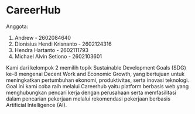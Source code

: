 # CareerHub
Anggota:
1. Andrew - 2602084640
2. Dionisius Hendi Krisnanto - 2602124316
3. Hendra Hartanto - 2602111793
4. Michael Alvin Setiono - 2602103601

Kami dari kelompok 2 memilih topik Sustainable Development Goals (SDG) ke-8 mengenai Decent Work and Economic Growth, yang bertujuan untuk meningkatkan pertumbuhan ekonomi, produktivitas, serta inovasi teknologi. Goal ini kami coba raih melalui Careerhub yaitu platform berbasis web yang menghubungkan pencari kerja dengan perusahaan serta memfasilitasi dalam pencarian pekerjaan melalui rekomendasi pekerjaan berbasis Artificial Intelligence (AI).
